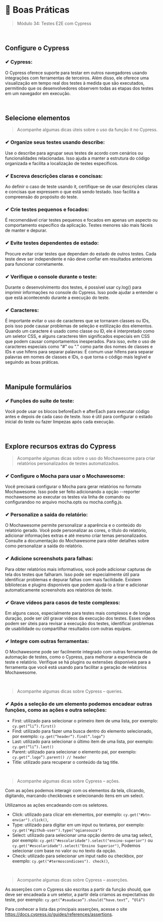 # 📌 Boas Práticas
> Módulo 34: Testes E2E com Cypress

<br>

## Configure o Cypress
### ✔ Cypress: 
O Cypress oferece suporte para testar em outros navegadores usando integrações com ferramentas de terceiros. Além disso, ele oferece uma visualização em tempo real dos testes à medida que são executados, permitindo que os desenvolvedores observem todas as etapas dos testes em um navegador em execução.

<br>

## Selecione elementos
> Acompanhe algumas dicas úteis sobre o uso da função it no Cypress.
### ✔ Organize seus testes usando describe: 
Use o describe para agrupar seus testes de acordo com cenários ou funcionalidades relacionadas. Isso ajuda a manter a estrutura do código organizada e facilita a localização de testes específicos. 

### ✔ Escreva descrições claras e concisas: 
Ao definir o caso de teste usando it, certifique-se de usar descrições claras e concisas que expressem o que está sendo testado. Isso facilita a compreensão do propósito do teste.

### ✔ Crie testes pequenos e focados:  
É recomendável criar testes pequenos e focados em apenas um aspecto ou comportamento específico da aplicação. Testes menores são mais fáceis de manter e depurar.

### ✔ Evite testes dependentes de estado:
Procure evitar criar testes que dependam do estado de outros testes. Cada teste deve ser independente e não deve confiar em resultados anteriores para funcionar corretamente.

### ✔ Verifique o console durante o teste:
Durante o desenvolvimento dos testes, é possível usar cy.log() para imprimir informações no console do Cypress. Isso pode ajudar a entender o que está acontecendo durante a execução do teste.

### ✔ Caracteres:
É importante evitar o uso de caracteres que se tornaram classes ou IDs, pois isso pode causar problemas de seleção e estilização dos elementos. Quando um caractere é usado como classe ou ID, ele é interpretado como um seletor CSS, e alguns caracteres têm significados especiais em CSS que podem causar comportamentos inesperados. Para isso, evite o uso de caracteres especiais como "#" ou "." como parte dos nomes de classes e IDs e use hífens para separar palavras: É comum usar hífens para separar palavras em nomes de classes e IDs, o que torna o código mais legível e seguindo as boas práticas.

<br>

## Manipule formulários
### ✔ Funções do suíte de teste:
Você pode usar os blocos beforeEach e afterEach para executar código antes e depois de cada caso de teste. Isso é útil para configurar o estado inicial do teste ou fazer limpezas após cada execução.

<br>

## Explore recursos extras do Cypress
> Acompanhe algumas dicas sobre o uso do Mochawesome para criar relatórios personalizados de testes automatizados.
### ✔ Configure o Mocha para usar o Mochawesome: 
Você precisará configurar o Mocha para gerar relatórios no formato Mochawesome. Isso pode ser feito adicionando a opção --reporter mochawesome ao executar os testes via linha de comando ou configurandoo no arquivo mocha.opts ou mocha.config.js. 

### ✔ Personalize a saída do relatório: 
O Mochawesome permite personalizar a aparência e o conteúdo do relatório gerado. Você pode personalizar as cores, o título do relatório, adicionar informações extras e até mesmo criar temas personalizados. Consulte a documentação do Mochawesome para obter detalhes sobre como personalizar a saída do relatório. 

### ✔ Adicione screenshots para falhas: 
Para obter relatórios mais informativos, você pode adicionar capturas de tela dos testes que falharam. Isso pode ser especialmente útil para identificar problemas e depurar falhas com mais facilidade. Existem bibliotecas e plugins disponíveis que podem ajudá-lo a tirar e adicionar automaticamente screenshots aos relatórios de teste.

### ✔ Grave vídeos para casos de teste complexos: 
Em alguns casos, especialmente para testes mais complexos e de longa duração, pode ser útil gravar vídeos da execução dos testes. Esses vídeos podem ser úteis para revisar a execução dos testes, identificar problemas de usabilidade ou compartilhar resultados com outras equipes. 

### ✔ Integre com outras ferramentas: 
O Mochawesome pode ser facilmente integrado com outras ferramentas de automação de testes, como o Cypress, para melhorar a experiência de teste e relatório. Verifique se há plugins ou extensões disponíveis para a ferramenta que você está usando para facilitar a geração de relatórios Mochawesome.

<br>

> Acompanhe algumas dicas sobre Cypress – queries.

### ✔ Após a seleção de um elemento podemos encadear outras funções, como as ações e outra seleções: 
- First: utilizado para selecionar o primeiro item de uma lista, por exemplo: ``cy.get(“li”).first()`` 
- Find: utilizado para fazer uma busca dentro do elemento selecionado, por exemplo: ``cy.get(“header”).find(“.logo”)`` 
- Last: utilizado para selecionar o último item de uma lista, por exemplo: ``cy.get(“li”).last()`` 
- Parent: utilizado para selecionar o elemento pai, por exemplo: ``cy.get(“.logo”).parent() // header`` 
- Title: utilizado para recuperar o conteúdo da tag title.

<br>

> Acompanhe algumas dicas sobre Cypress – ações.

Com as ações podemos interagir com os elementos da tela, clicando, digitando, marcando checkboxes e selecionando itens em um select. 

Utilizamos as ações encadeando com os seletores. 
- Click: utilizado para clicar em elementos, por exemplo: ``cy.get("#btn-enviar").click()``, 
- Type: utilizado para digitar em um input ou textarea, por exemplo: ``cy.get("#github-user").type("ogiansouza")`` 
- Select: utilizado para selecionar uma opção dentro de uma tag select, por exemplo: ``cy.get("#escolaridade").select("ensino-superior")`` ou ``cy.get("#escolaridade").select("Ensino Superior")``, Podemos selecionar com base no valor ou no texto da opção. 
- Check: utilizado para selecionar um input radio ou checkbox, por exemplo: ``cy.get("#termoscondicoes"). check()``,

<br>

> Acompanhe algumas dicas sobre Cypress – asserções.

As asserções com o Cypress são escritas a partir da função should, que deve ser encadeada a um seletor, a partir dela criamos as expectativas do teste, por exemplo: ``cy.get(“#saudacao”).should(“have.text”, “Olá”)`` 

Para conhecer a lista das principais asserções, acesse o site https://docs.cypress.io/guides/references/assertions.